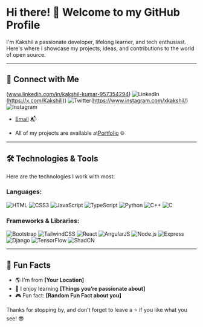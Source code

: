 # Hi there! 👋 Welcome to my GitHub Profile

I'm Kakshil a passionate developer, lifelong learner, and tech enthusiast. Here's where I showcase my projects, ideas, and contributions to the world of open source.

---
## 🤝 Connect with Me

(www.linkedin.com/in/kakshil-kumar-957354294) ![LinkedIn](https://img.shields.io/badge/LinkedIn-0A66C2?style=flat&logo=linkedin&logoColor=white)(https://x.com/Kakshill)) ![Twitter](https://img.shields.io/badge/Twitter-1DA1F2?style=flat&logo=twitter&logoColor=white)(https://www.instagram.com/xkakshil/) ![Instagram](https://img.shields.io/badge/Instagram-E4405F?style=flat&logo=instagram&logoColor=white)
- [Email](mailto:kakshilx12@gmail.com) 📬

- All of my projects are available at[Portfolio]([https://kakshil.netlify.app]) 🌐
---

## 🛠 Technologies & Tools

Here are the technologies I work with most:

### **Languages:**
![HTML](https://img.shields.io/badge/HTML-E34F26?style=flat&logo=html5&logoColor=white) 
![CSS3](https://img.shields.io/badge/CSS3-1572B6?style=flat&logo=css3&logoColor=white) 
![JavaScript](https://img.shields.io/badge/JavaScript-F7DF1E?style=flat&logo=javascript&logoColor=black) 
![TypeScript](https://img.shields.io/badge/TypeScript-007ACC?style=flat&logo=typescript&logoColor=white) 
![Python](https://img.shields.io/badge/Python-3776AB?style=flat&logo=python&logoColor=white) 
![C++](https://img.shields.io/badge/C++-00599C?style=flat&logo=cplusplus&logoColor=white) 
![C](https://img.shields.io/badge/C-A8B9CC?style=flat&logo=c&logoColor=white)

### **Frameworks & Libraries:**
![Bootstrap](https://img.shields.io/badge/Bootstrap-7952B3?style=flat&logo=bootstrap&logoColor=white) 
![TailwindCSS](https://img.shields.io/badge/TailwindCSS-06B6D4?style=flat&logo=tailwindcss&logoColor=white) 
![React](https://img.shields.io/badge/React-61DAFB?style=flat&logo=react&logoColor=black) 
![AngularJS](https://img.shields.io/badge/AngularJS-E23237?style=flat&logo=angularjs&logoColor=white) 
![Node.js](https://img.shields.io/badge/Node.js-339933?style=flat&logo=node.js&logoColor=white) 
![Express](https://img.shields.io/badge/Express-000000?style=flat&logo=express&logoColor=white) 
![Django](https://img.shields.io/badge/Django-092E20?style=flat&logo=django&logoColor=white) 
![TensorFlow](https://img.shields.io/badge/TensorFlow-FF6F00?style=flat&logo=tensorflow&logoColor=white) 
![ShadCN](https://img.shields.io/badge/ShadCN-000000?style=flat&logo=shadcn&logoColor=white)

---

## 🎯 Fun Facts

- 🌎 I'm from **[Your Location]**
- 🧠 I enjoy learning **[Things you’re passionate about]**
- 🎮 Fun fact: **[Random Fun Fact about you]**

Thanks for stopping by, and don't forget to leave a ⭐ if you like what you see! 😎

